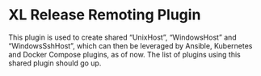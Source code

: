 # XL Release Remoting Plugin

This plugin is used to create shared “UnixHost”, “WindowsHost” and “WindowsSshHost”, which can then be leveraged by Ansible, Kubernetes and Docker Compose plugins, as of now. The list of plugins using this shared plugin should go up.
